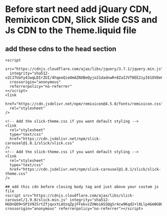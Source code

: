 # Before start need add jQuary CDN, Remixicon CDN, Slick Slide CSS and Js CDN to the Theme.liquid file 

## add these cdns to the head section 
<!-- JQuery CDN  -->
    <script
      src="https://cdnjs.cloudflare.com/ajax/libs/jquery/3.7.1/jquery.min.js"
      integrity="sha512-v2CJ7UaYy4JwqLDIrZUI/4hqeoQieOmAZNXBeQyjo21dadnwR+8ZaIJVT8EE2iyI61OV8e6M8PP2/4hpQINQ/g=="
      crossorigin="anonymous"
      referrerpolicy="no-referrer"
    ></script>
    <link
      href="https://cdn.jsdelivr.net/npm/remixicon@4.5.0/fonts/remixicon.css"
      rel="stylesheet"
    />

    <!-- Add the slick-theme.css if you want default styling -->
    <link
      rel="stylesheet"
      type="text/css"
      href="https://cdn.jsdelivr.net/npm/slick-carousel@1.8.1/slick/slick.css"
    />
    <!-- Add the slick-theme.css if you want default styling -->
    <link
      rel="stylesheet"
      type="text/css"
      href="https://cdn.jsdelivr.net/npm/slick-carousel@1.8.1/slick/slick-theme.css"
    />

    ## add this cdn before closing body tag and just above your custom js file 
    <script src="https://cdnjs.cloudflare.com/ajax/libs/slick-carousel/1.9.0/slick.min.js" integrity="sha512-HGOnQO9+SP1V92SrtZfjqxxtLmVzqZpjFFekvzZVWoiASSQgSr4cw9Kqd2+l8Llp4Gm0G8GIFJ4ddwZilcdb8A==" crossorigin="anonymous" referrerpolicy="no-referrer"></script>
